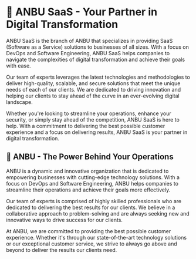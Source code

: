 # 🚀 **ANBU SaaS** - Your Partner in Digital Transformation

ANBU SaaS is the branch of ANBU that specializes in providing SaaS (Software as a Service) solutions to businesses of all sizes. With a focus on DevOps and Software Engineering, ANBU SaaS helps companies to navigate the complexities of digital transformation and achieve their goals with ease.

Our team of experts leverages the latest technologies and methodologies to deliver high-quality, scalable, and secure solutions that meet the unique needs of each of our clients. We are dedicated to driving innovation and helping our clients to stay ahead of the curve in an ever-evolving digital landscape.

Whether you're looking to streamline your operations, enhance your security, or simply stay ahead of the competition, ANBU SaaS is here to help. With a commitment to delivering the best possible customer experience and a focus on delivering results, ANBU SaaS is your partner in digital transformation.


## 💪 **ANBU** - The Power Behind Your Operations

ANBU is a dynamic and innovative organization that is dedicated to empowering businesses with cutting-edge technology solutions. With a focus on DevOps and Software Engineering, ANBU helps companies to streamline their operations and achieve their goals more effectively.

Our team of experts is comprised of highly skilled professionals who are dedicated to delivering the best results for our clients. We believe in a collaborative approach to problem-solving and are always seeking new and innovative ways to drive success for our clients.

At ANBU, we are committed to providing the best possible customer experience. Whether it's through our state-of-the-art technology solutions or our exceptional customer service, we strive to always go above and beyond to deliver the results our clients need.
